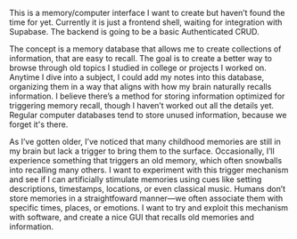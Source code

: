 This is a memory/computer interface I want to create but haven’t found the time for yet. Currently it is just a frontend shell, waiting for integration with Supabase. The backend is going to be a basic Authenticated CRUD.

The concept is a memory database that allows me to create collections of information, that are easy to recall. The goal is to create a better way to browse through old topics I studied in college or projects I worked on. Anytime I dive into a subject, I could add my notes into this database, organizing them in a way that aligns with how my brain naturally recalls information. I believe there’s a method for storing information optimized for triggering memory recall, though I haven’t worked out all the details yet. Regular computer databases tend to store unused information, because we forget it's there.

As I’ve gotten older, I’ve noticed that many childhood memories are still in my brain but lack a trigger to bring them to the surface. Occasionally, I’ll experience something that triggers an old memory, which often snowballs into recalling many others. I want to experiment with this trigger mechanism and see if I can artificially stimulate memories using cues like setting descriptions, timestamps, locations, or even classical music. Humans don’t store memories in a straightfoward manner—we often associate them with specific times, places, or emotions. I want to try and exploit this mechanism with software, and create a nice GUI that recalls old memories and information. 
